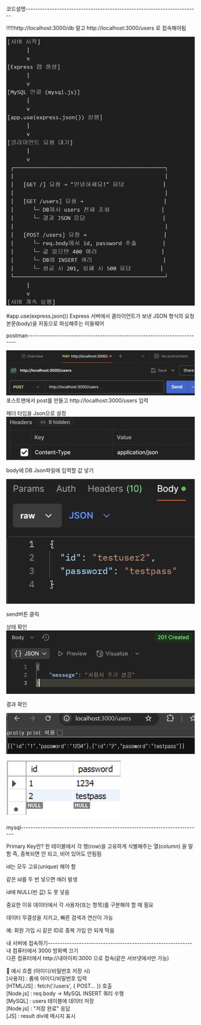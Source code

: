 코드설명------------------------------------------------------------------------

!!!!!http://localhost:3000/db 말고 http://localhost:3000/users 로 접속해야됨

![alt text](./REDMEimg/image.png)

#app.use(express.json())
Express 서버에서 클라이언트가 보낸 JSON 형식의 요청 본문(body)을 자동으로 파싱해주는 미들웨어

postman-------------------------------------------------------------------------

![alt text](./REDMEimg/post.png)
포스트맨에서 post를 만들고
http://localhost:3000/users 입력

헤더 타입을 Json으로 설정
![alt text](./REDMEimg/header.png)

body에 DB Json파일에 입력할 값 넣기

![alt text](./REDMEimg/body.png)

send버튼 클릭

상태 확인
![alt text](./REDMEimg/status.png)

결과 확인

![alt text](./REDMEimg/end.png)

![alt text](./REDMEimg/end1.png)

mysql---------------------------------------------------------------------------

Primary Key란?
한 테이블에서 각 행(row)을 고유하게 식별해주는 열(column) 을 말함
즉, 중복되면 안 되고, 비어 있어도 안됨됨

id는 모두 고유(unique) 해야 함

같은 id를 두 번 넣으면 에러 발생

id에 NULL(빈 값) 도 못 넣음

중요한 이유
데이터에서 각 사용자(또는 항목)를 구분해야 할 때 필요

데이터 무결성을 지키고, 빠른 검색과 연산이 가능

예: 회원 가입 시 같은 ID로 중복 가입 안 되게 막음

내 서버에 접속하기------------------------------------------------------------<br>
내 컴퓨터에서 3000 방화벽 끄기<br>
다른 컴퓨터에서 http://내아이피:3000 으로 접속(같은 서브넷에서만 가능)<br>

🔁 예시 흐름 (아이디/비밀번호 저장 시)<br>
[사용자]   : 폼에 아이디/비밀번호 입력<br>
[HTML/JS]  : fetch('/users', { POST... }) 호출<br>
[Node.js]  : req.body → MySQL INSERT 쿼리 수행<br>
[MySQL]    : users 테이블에 데이터 저장<br>
[Node.js]  : "저장 완료" 응답<br>
[JS]       : result div에 메시지 표시
